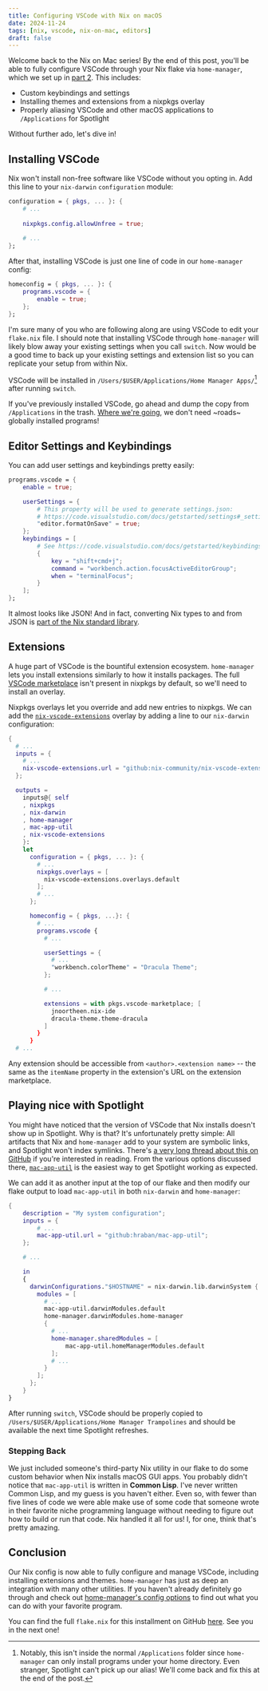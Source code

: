 ```yaml
---
title: Configuring VSCode with Nix on macOS
date: 2024-11-24
tags: [nix, vscode, nix-on-mac, editors]
draft: false
---
```


Welcome back to the Nix on Mac series! By the end of this post, you'll be able to fully
configure VSCode through your Nix flake via `home-manager`, which we set up in [part
2](/blog/2024/02/nix-home-manager/). This includes:

- Custom keybindings and settings
- Installing themes and extensions from a nixpkgs overlay
- Properly aliasing VSCode and other macOS applications to `/Applications` for Spotlight

<!--more-->

Without further ado, let's dive in!

## Installing VSCode

Nix won't install non-free software like VSCode without you opting in. Add this line
to your `nix-darwin` `configuration` module:

```nix
configuration = { pkgs, ... }: {
    # ...
    
    nixpkgs.config.allowUnfree = true;
    
    # ...
};
```

After that, installing VSCode is just one line of code in our `home-manager` config:

```nix
homeconfig = { pkgs, ... }: {
    programs.vscode = {
        enable = true;
    };
};
```

I'm sure many of you who are following along are using VSCode to edit your `flake.nix`
file. I should note that installing VSCode through `home-manager` will likely blow away
your existing settings when you call `switch`. Now would be a good time to back up your
existing settings and extension list so you can replicate your setup from within Nix.

VSCode will be installed in `/Users/$USER/Applications/Home Manager Apps/`[^1] after
running `switch`. 

[^1]: Notably, this isn't inside the normal `/Applications` folder since `home-manager`
    can only install programs under your home directory. Even stranger, Spotlight can't
    pick up our alias! We'll come back and fix this at the end of the post.

If you've previously installed VSCode, go ahead and dump the copy from `/Applications` in
the trash. [Where we're
going](https://media1.tenor.com/m/3idC48k28zcAAAAd/roads-where-were-going-we-dont-need-roads.gif),
we don't need ~roads~ globally installed programs!



## Editor Settings and Keybindings

You can add user settings and keybindings pretty easily:

```nix
programs.vscode = {
    enable = true;

    userSettings = {
        # This property will be used to generate settings.json:
        # https://code.visualstudio.com/docs/getstarted/settings#_settingsjson
        "editor.formatOnSave" = true;
    };
    keybindings = [
        # See https://code.visualstudio.com/docs/getstarted/keybindings#_advanced-customization
        {
            key = "shift+cmd+j";
            command = "workbench.action.focusActiveEditorGroup";
            when = "terminalFocus";
        }
    ];
};
```

It almost looks like JSON! And in fact, converting Nix types to and from JSON is [part of
the Nix standard
library](https://nixos.org/manual/nix/stable/language/builtins.html#builtins-toJSON).

## Extensions

A huge part of VSCode is the bountiful extension ecosystem. `home-manager` lets you
install extensions similarly to how it installs packages. The full [VSCode
marketplace](https://marketplace.visualstudio.com/vscode) isn't present in nixpkgs by
default, so we'll need to install an overlay.

Nixpkgs overlays let you override and add new entries to nixpkgs. We can add the
[`nix-vscode-extensions`](https://github.com/nix-community/nix-vscode-extensions) overlay
by adding a line to our `nix-darwin` configuration:

```nix
{
  # ...
  inputs = {
    # ...
    nix-vscode-extensions.url = "github:nix-community/nix-vscode-extensions";
  };

  outputs =
    inputs@{ self
    , nixpkgs
    , nix-darwin
    , home-manager
    , mac-app-util
    , nix-vscode-extensions
    }:
    let
      configuration = { pkgs, ... }: {
        # ...
        nixpkgs.overlays = [
          nix-vscode-extensions.overlays.default
        ];
        # ...
      };

      homeconfig = { pkgs, ...}: {
        # ...
        programs.vscode {
          # ...

          userSettings = {
            # ...
            "workbench.colorTheme" = "Dracula Theme";
          };

          # ...

          extensions = with pkgs.vscode-marketplace; [
            jnoortheen.nix-ide
            dracula-theme.theme-dracula
          ]
        }
      }
  # ...
```

Any extension should be accessible from `<author>.<extension name>` -- the same as the
`itemName` property in the extension's URL on the extension marketplace.


## Playing nice with Spotlight

You might have noticed that the version of VSCode that Nix installs doesn't show up in
Spotlight. Why is that? It's unfortunately pretty simple: All artifacts that Nix and
`home-manager` add to your system are symbolic links, and Spotlight won't index
symlinks. There's [a very long thread about this on
GitHub](https://github.com/nix-community/home-manager/issues/1341) if you're interested in
reading. From the various options discussed there,
[`mac-app-util`](https://github.com/hraban/mac-app-util) is the easiest way to get
Spotlight working as expected.

We can add it as another input at the top of our flake and then modify our flake output
to load `mac-app-util` in both `nix-darwin` and `home-manager`:

```nix
{
    description = "My system configuration";
    inputs = {
        # ...
        mac-app-util.url = "github:hraban/mac-app-util";
    };

    # ...

    in
    {
      darwinConfigurations."$HOSTNAME" = nix-darwin.lib.darwinSystem {
        modules = [
          # ...
          mac-app-util.darwinModules.default
          home-manager.darwinModules.home-manager
          {
            # ...
            home-manager.sharedModules = [
                mac-app-util.homeManagerModules.default
            ];
            # ...
          }
        ];
      };
    }
}
```

After running `switch`, VSCode should be properly copied to
`/Users/$USER/Applications/Home Manager Trampolines` and should be available the next
time Spotlight refreshes.

### Stepping Back

We just included someone's third-party Nix utility in our flake to do some custom behavior
when Nix installs macOS GUI apps. You probably didn't notice that `mac-app-util` is
written in **Common Lisp**. I've never written Common Lisp, and my guess is you haven't
either. Even so, with fewer than five lines of code we were able make use of some code that
someone wrote in their favorite niche programming language without needing to figure out
how to build or run that code. Nix handled it all for us! I, for one, think that's pretty
amazing.

## Conclusion

Our Nix config is now able to fully configure and manage VSCode, including installing
extensions and themes. `home-manager` has just as deep an integration with many other
utilities. If you haven't already definitely go through and check out [home-manager's
config options](https://nix-community.github.io/home-manager/options.xhtml) to find out
what you can do with your favorite program.

You can find the full `flake.nix` for this installment on GitHub
[here](https://github.com/davish/nix-on-mac/tree/part-3). See you in the next one!

